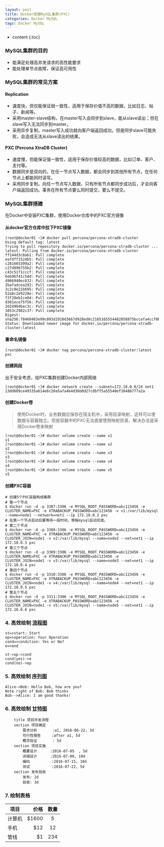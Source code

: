 ```yaml
---
layout: post
title: Docker搭建MySQL集群(PXC)
categories: Docker MySQL
tags: Docker MySQL
---
```


* content
{:toc}


### MySQL集群的目的

* 能满足处理高并发请求的高性能要求
* 能处理单节点故障，保证高可用性

### MySQL集群的常见方案
#### Replication

* 速度快，但仅能保证弱一致性，适用于保存价值不高的数据，比如日志、帖子、新闻等。
* 采用master-slave结构，在master写入会同步到slave，能从slave读出；但在slave写入无法同步到master。
* 采用异步复制，master写入成功就向客户端返回成功，但是同步slave可能失败，会造成无法从slave读出的结果。

#### PXC (Percona XtraDB Cluster)

* 速度慢，但能保证强一致性，适用于保存价值较高的数据，比如订单、客户、支付等。
* 数据同步是双向的，在任一节点写入数据，都会同步到其他所有节点，在任何节点上都能同时读写。
* 采用同步复制，向任一节点写入数据，只有所有节点都同步成功后，才会向客户端返回成功。事务在所有节点要么同时提交，要么不提交。

### MySQL集群搭建

在Docker中安装PXC集群，使用Docker仓库中的PXC官方镜像

#### 从docker官方仓库中拉下PXC镜像

```shell
[root@docker01 ~]# docker pull percona/percona-xtradb-cluster
Using default tag: latest
Trying to pull repository docker.io/percona/percona-xtradb-cluster ... 
latest: Pulling from docker.io/percona/percona-xtradb-cluster
ff144d3c0ab1: Pull complete 
eafdff1524b5: Pull complete 
c281665399a2: Pull complete 
c27d896755b2: Pull complete 
c43c51f1cccf: Pull complete 
6eb96f41c54d: Pull complete 
4966940ec632: Pull complete 
2bafadcea292: Pull complete 
3c2c0e21b695: Pull complete 
52a8c2e9228e: Pull complete 
f3f28eb1ce04: Pull complete 
d301ece75f56: Pull complete 
3d24904bec3c: Pull complete 
1053c2982c37: Pull complete 
Digest: sha256:78460483e99c093d2910d3667d928ed8c2165165554482058875bccafa4ccf0b
Status: Downloaded newer image for docker.io/percona/percona-xtradb-cluster:latest
```

#### 重命名镜像

```shell
[root@docker01 ~]# docker tag percona/percona-xtradb-cluster:latest pxc
```

#### 创建网段
出于安全考虑，给PXC集群创建Docker内部网络

```shell
[root@docker01 ~]# docker network create --subnet=172.18.0.0/24 net1
13dd609ce49335a614e6c20a5a7a4b4d36b0d27cdbff5a55540ef10486777a2a
```


#### 创建Docker卷

> 使用Docker时，业务数据应保存在宿主机中，采用目录映射，这样可以使数据与容器独立。但是容器中的PXC无法直接使用映射目录，解决办法是采用Docker卷来映射

```shell
[root@docker01 ~]# docker volume create --name v1
v1
[root@docker01 ~]# docker volume create --name v2
v2
[root@docker01 ~]# docker volume create --name v3
v3
[root@docker01 ~]# docker volume create --name v4
v4
[root@docker01 ~]# docker volume create --name v5
v5
```

#### 创建PXC容器

```shell
# 创建5个PXC容器构成集群 
# 第一个节点 
$ docker run -d -p 3307:3306 -e MYSQL_ROOT_PASSWORD=abc123456 -e CLUSTER_NAME=PXC -e XTRABACKUP_PASSWORD=abc123456 -v v1:/var/lib/mysql --name=node1 --network=net1 --ip 172.18.0.2 pxc 
# 在第一个节点启动后要等待一段时间，等候mysql启动完成。 
# 第二个节点 
$ docker run -d -p 3308:3306 -e MYSQL_ROOT_PASSWORD=abc123456 -e CLUSTER_NAME=PXC -e XTRABACKUP_PASSWORD=abc123456 -e CLUSTER_JOIN=node1 -v v2:/var/lib/mysql --name=node2 --net=net1 --ip 172.18.0.3 pxc 
# 第三个节点 
$ docker run -d -p 3309:3306 -e MYSQL_ROOT_PASSWORD=abc123456 -e CLUSTER_NAME=PXC -e XTRABACKUP_PASSWORD=abc123456 -e CLUSTER_JOIN=node1 -v v3:/var/lib/mysql --name=node3 --net=net1 --ip 172.18.0.4 pxc 
# 第四个节点 
$ docker run -d -p 3310:3306 -e MYSQL_ROOT_PASSWORD=abc123456 -e CLUSTER_NAME=PXC -e XTRABACKUP_PASSWORD=abc123456 -e CLUSTER_JOIN=node1 -v v4:/var/lib/mysql --name=node4 --net=net1 --ip 172.18.0.5 pxc 
# 第五个节点 
$ docker run -d -p 3311:3306 -e MYSQL_ROOT_PASSWORD=abc123456 -e CLUSTER_NAME=PXC -e XTRABACKUP_PASSWORD=abc123456 -e CLUSTER_JOIN=node1 -v v5:/var/lib/mysql --name=node5 --net=net1 --ip 172.18.0.6 pxc 
```


### 4. 高效绘制 [流程图](https://www.zybuluo.com/mdeditor?url=https://www.zybuluo.com/static/editor/md-help.markdown#7-流程图)

```flow
st=>start: Start
op=>operation: Your Operation
cond=>condition: Yes or No?
e=>end

st->op->cond
cond(yes)->e
cond(no)->op
```

### 5. 高效绘制 [序列图](https://www.zybuluo.com/mdeditor?url=https://www.zybuluo.com/static/editor/md-help.markdown#8-序列图)

```seq
Alice->Bob: Hello Bob, how are you?
Note right of Bob: Bob thinks
Bob-->Alice: I am good thanks!
```

### 6. 高效绘制 [甘特图](https://www.zybuluo.com/mdeditor?url=https://www.zybuluo.com/static/editor/md-help.markdown#9-甘特图)

```gantt
    title 项目开发流程
    section 项目确定
        需求分析       :a1, 2016-06-22, 3d
        可行性报告     :after a1, 5d
        概念验证       : 5d
    section 项目实施
        概要设计      :2016-07-05  , 5d
        详细设计      :2016-07-08, 10d
        编码          :2016-07-15, 10d
        测试          :2016-07-22, 5d
    section 发布验收
        发布: 2d
        验收: 3d
```

### 7. 绘制表格

| 项目        | 价格   |  数量  |
| --------   | -----:  | :----:  |
| 计算机     | \$1600 |   5     |
| 手机        |   \$12   |   12   |
| 管线        |    \$1    |  234  |








